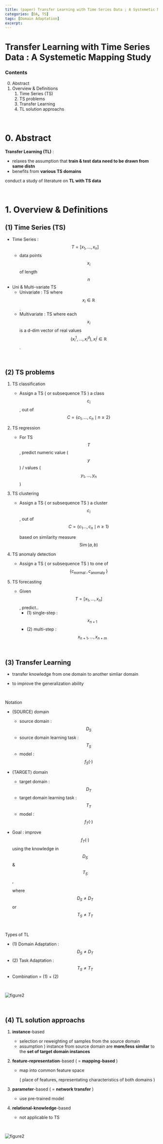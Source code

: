 ```yaml
---
title: (paper) Transfer Learning with Time Series Data ; A Systemetic Mapping Study
categories: [DA, TS]
tags: [Domain Adaptation]
excerpt: 
---
```


<script src="https://cdn.mathjax.org/mathjax/latest/MathJax.js?config=TeX-AMS-MML_HTMLorMML" type="text/javascript"></script>

# Transfer Learning with Time Series Data : A Systemetic Mapping Study

### Contents

0. Abstract
1. Overview & Definitions
   1. Time Series (TS)
   2. TS problems
   3. Transfer Learning
   4. TL solution approachs

<br>

# 0. Abstract

**Transfer Learning (TL)** :

- relaxes the assumption that **train & test data need to be drawn from same distn**
- benefits from **various TS domains**

conduct a study of literature on **TL with TS data**

<br>

# 1. Overview & Definitions

## (1) Time Series (TS)

- Time Series : $$T=\left[x_1, \ldots, x_n\right]$$
  - data points $$x_i$$ of length $$n$$
- Uni & Multi-variate TS
  - Univariate : TS where $$x_i \in \mathbb{R}$$.
  - Multivariate : TS where each $$x_i$$ is a d-dim vector of real values $$\left(x_i^1, \ldots, x_i^d\right), x_i^j \in \mathbb{R}$$.

<br>

## (2) TS problems

1. TS classification 

   - Assign a TS ( or subsequence TS ) a class $$c_i$$, out of $$C=\left\{c_1, \ldots, c_n \mid n \geq 2\right\}$$

2. TS regression

   - For TS $$T$$, predict numeric value ($$y$$) / values ($$y_1, \ldots, y_n$$)

3. TS clustering

   - Assign a TS ( or subsequence TS ) a cluster $$c_i$$, out of $$C=\left\{c_1\right. \left.\ldots, c_n \mid n \geq 1\right\}$$

     based on similarity measure $$\operatorname{Sim}(a, b)$$ 

4. TS anomaly detection

   - Assign a TS ( or subsequence TS ) to one of $$\left\{c_{\text {normal }}, c_{\text {anomaly }}\right\}$$

5. TS forecasting

   - Given $$T=\left[x_1, \ldots, x_n\right]$$, predict..
     - (1) single-step : $$x_{n+1}$$
     - (2) multi-step : $$x_{n+1}, \ldots, x_{n+m}$$

<br>

## (3) Transfer Learning

- transfer knowledge from one domain to another simliar domain

- to improve the generalization ability

<br>

Notation

- (SOURCE) domain

  - source domain : $$D_S$$
  - source domain learning task : $$T_S$$
  - model : $$f_S(\cdot)$$

- (TARGET) domain

  - target domain : $$D_T$$
  - target domain learning task : $$T_T$$
  - model : $$f_T(\cdot)$$

- Goal : improve $$f_T(\cdot)$$ using the knowledge in $$D_S$$ & $$T_S$$ , 

  where $$D_S \neq D_T$$ or $$T_S \neq T_T$$

<br>

Types of TL

- (1) Domain Adaptation : $$D_S \neq D_T$$
- (2) Task Adaptation : $$T_S \neq T_T$$
- Combination = (1) + (2)

<br>

![figure2](/assets/img/da/img7.png)

<br>

## (4) TL solution approachs

1. **instance**-based

   - selection or reweighting of samples from the source domain
   - assumption ) instance from source domain are **more/less similar** to the **set of target domain instances**

2. **feature-representation**-based ( = **mapping-based** )

   - map into common feature space

     ( place of features, representating characteristics of both domains )

3. **parameter**-based ( = **network transfer** )

   - use pre-trained model

4. **relational-knowledge**-based

   - not applicable to TS

<br>

![figure2](/assets/img/da/img8.png)
